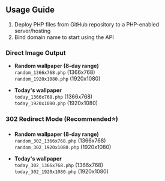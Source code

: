 ## Usage Guide

1. Deploy PHP files from GitHub repository to a PHP-enabled server/hosting
2. Bind domain name to start using the API

### Direct Image Output
- **Random wallpaper (8-day range)**  
  `random_1366x768.php` (1366x768)  
  `random_1920x1080.php` (1920x1080)

- **Today's wallpaper**  
  `today_1366x768.php` (1366x768)  
  `today_1920x1080.php` (1920x1080)

### 302 Redirect Mode (Recommended⭐)
- **Random wallpaper (8-day range)**  
  `random_302_1366x768.php` (1366x768)  
  `random_302_1920x1080.php` (1920x1080)

- **Today's wallpaper**  
  `today_302_1366x768.php` (1366x768)  
  `today_302_1920x1080.php` (1920x1080)